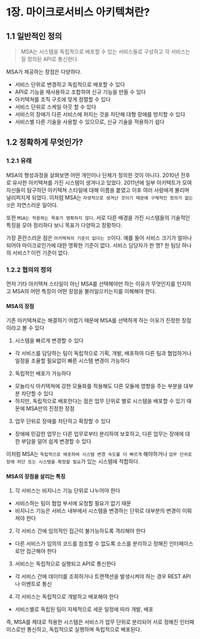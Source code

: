 # 1장. 마이크로서비스 아키텍쳐란?

## 1.1 일반적인 정의

> MSA는 시스템을 독립적으로 배포할 수 있는 서비스들로 구성하고 각 서비스는 잘 정의된 API로 통신한다.

MSA가 제공하는 장점은 다양하다.

- 서비스 단위로 변경하고 독립적으로 배포할 수 있다
- API로 기능을 재사용하고 조합하여 신규 기능을 만들 수 있다
- 아키텍쳐를 조직 구조에 맞게 정렬할 수 있다
- 서비스 단위로 스케일 아웃 할 수 있다
- 서비스의 장애가 다른 서비스에 퍼지는 것을 차단해 대형 장애를 방지할 수 있다
- 서비스별 다른 기술을 사용할 수 있으므로, 신규 기술을 적용하기 쉽다

## 1.2 정확하게 무엇인가?

### 1.2.1 유래

MSA의 형성과정을 살펴보면 어떤 개인이나 단체가 정의한 것이 아니다. 2010년 전후로 유사한 아키텍쳐를 가진 시스템이 생겨나고 있었다.
2011년에 일부 아키텍트가 모여 자신들이 탐구하던 아키텍쳐 스타일에 대해 이름을 붙였고 이후 여러 사람에게 불리며 널리퍼지게 되었다.
이처럼 MSA는 `자생적으로 생겨난 것이기 때문에 구체적인 정의가 없는 것`은 자연스러운 일이다.

또한 `MSA는 적용하는 목표가 명확하지 않다`. 서로 다른 배경을 가진 시스템들의 기술적인 특징을 모아 정리하다 보니 목표가 다양하고 장황하다.

가장 혼란스러운 점은 `아키텍쳐의 기준이 없다는 것`이다. 예를 들어 서비스 크기가 얼마나 되어야 마이크로인가에 대한 명확한 기준이 없다.
서비스 담당자가 한 명? 한 팀당 하나의 서비스? 이런 기준이 없다.

### 1.2.2 협의의 정의

먼저 기타 아키텍쳐 스타일이 아닌 MSA를 선택해야만 하는 이유가 무엇인지를 인지하고 MSA의 어떤 특징이 어떤 장점을 불러일으키는지를 이해해야 한다.

#### MSA의 장점

기존 아키텍쳐로는 해결하기 어렵기 때문에 MSA를 선택하게 하는 이유가 진정한 장점이라고 볼 수 있다

1. 시스템을 빠르게 변경할 수 있다

- 각 서비스를 담당하는 팀이 독립적으로 기획, 개발, 배포하여 다른 팀과 협업하거나 일정을 조율할 필요없이 빠른 시스템 변경이 가능하다

2. 독립적인 배포가 가능하다

- 모놀리식 아키텍쳐에 강한 모듈화를 적용해도 다른 모듈에 영향을 주는 부분을 대부분 차단할 수 있다
- 하지만, 독립적으로 배포한다는 점은 업무 단위로 별로 시스템을 배포할 수 있기 때문에 MSA만의 진정한 장점

3. 업무 단위로 장애를 차단하고 확장할 수 있다

- 장애에 민감한 업무는 다른 업무로부터 분리하여 보호하고, 다른 업무는 장애에 대한 부담을 덜어 쉽게 변경할 수 있다

이처럼 MSA는 `독립적으로 배포하여 시스템 변경 속도를 더 빠르게` 해야하거나 `업무 단위로 장애 차단 또는 시스템을 확장할 필요`가 있는 시스템에
적합하다.


#### MSA의 장점을 살리는 특징

1. 각 서비스는 비지니스 기능 단위로 나누어야 한다

- 서비스하는 팀이 협업 부서에 요청할 필요가 없기 때문
- 비지니스 기능은 서비스 내부에서 시스템을 변경하는 단위로 대부분의 변경이 이뤄져야 한다

2. 각 서비스 간에 임의적인 접근이 불가능하도록 격리해야 한다

- 다른 서비스가 임의의 코드를 참조할 수 없도록 소스를 분리하고 정해진 인터페이스로만 접근해야 한다

3. 서비스는 독립적으로 실행되고 API로 통신한다

- 각 서비스 간에 데이터를 조회하거나 트랜잭션을 발생시켜야 하는 경우 REST API나 이벤트로 통신

4. 각 서비스는 독립적으로 개발하고 배포해야 한다

- 서비스별로 독립된 팀이 자체적으로 세운 일정에 따라 개발, 배포

즉, MSA를 제대로 적용한 시스템은 서비스가 업무 단위로 분리되어 서로 정해진 인터페이스로만 통신하고, 독립적으로 실행하며 독립적으로 배포된다.
